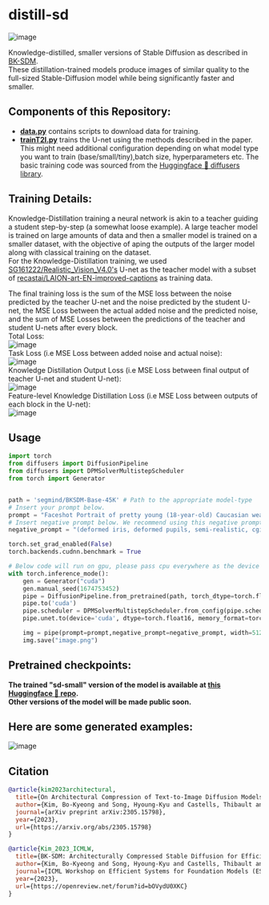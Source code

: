 # distill-sd
![image](https://github.com/segmind/distill-sd/assets/95531133/01ca236a-e616-4049-a043-6a9fdab244bf)

Knowledge-distilled, smaller versions of Stable Diffusion as described in [BK-SDM](https://arxiv.org/abs/2305.15798).<br>
These distillation-trained models produce images of similar quality to the full-sized Stable-Diffusion model while being significantly faster and smaller.<br>
## Components of this Repository:
+ **[data.py](/data.py)** contains scripts to download data for training. 
+ **[trainT2I.py](/trainT2I.py)** trains the U-net using the methods described in the paper. This might need additional configuration depending on what model type you want to train (base/small/tiny),batch size, hyperparameters etc. 
The basic training code was sourced from the [Huggingface 🤗 diffusers library](https://github.com/huggingface/diffusers).<br>

## Training Details:
Knowledge-Distillation training a neural network is akin to a teacher guiding a student step-by-step (a somewhat loose example). A large teacher model is trained on large amounts of data and then a smaller model is trained on a smaller dataset, with the objective of aping the outputs of the larger model along with classical training on the dataset.<br>
For the Knowledge-Distillation training, we used [SG161222/Realistic_Vision_V4.0's](SG161222/Realistic_Vision_V4.0) U-net  as the teacher model with a subset of [recastai/LAION-art-EN-improved-captions](https://huggingface.co/datasets/recastai/LAION-art-EN-improved-captions) as training data.<br> 


The final training loss is the sum of the MSE loss between the noise predicted by the teacher U-net and the noise predicted by the student U-net, the MSE Loss between the actual added noise and the predicted noise, and the sum of MSE Losses between the predictions of the teacher and student U-nets after every block.<br>
Total Loss:<br>
![image](https://github.com/segmind/distill-sd/assets/95531133/bf4751cd-99b3-46a9-93e4-d2b4237a9c53)<br>
Task Loss (i.e MSE Loss between added noise and actual noise):<br>
![image](https://github.com/segmind/distill-sd/assets/95531133/86f1d716-97f4-42ad-9e5f-24b091b311eb)<br>
Knowledge Distillation Output Loss (i.e MSE Loss between final output of teacher U-net and student U-net):<br>
![image](https://github.com/segmind/distill-sd/assets/95531133/1b986995-51e6-4c36-bad3-6ca4b719cfd1)<br>
Feature-level Knowledge Distillation Loss (i.e MSE Loss between outputs of each block in the U-net):<br>
![image](https://github.com/segmind/distill-sd/assets/95531133/c5673b95-9e3b-482e-b3bc-a40db6929b5d)<br>





## Usage 
```python
import torch
from diffusers import DiffusionPipeline
from diffusers import DPMSolverMultistepScheduler
from torch import Generator


path = 'segmind/BKSDM-Base-45K' # Path to the appropriate model-type
# Insert your prompt below.
prompt = "Faceshot Portrait of pretty young (18-year-old) Caucasian wearing a high neck sweater, (masterpiece, extremely detailed skin, photorealistic, heavy shadow, dramatic and cinematic lighting, key light, fill light), sharp focus, BREAK epicrealism"
# Insert negative prompt below. We recommend using this negative prompt for best results.
negative_prompt = "(deformed iris, deformed pupils, semi-realistic, cgi, 3d, render, sketch, cartoon, drawing, anime:1.4), text, close up, cropped, out of frame, worst quality, low quality, jpeg artifacts, ugly, duplicate, morbid, mutilated, extra fingers, mutated hands, poorly drawn hands, poorly drawn face, mutation, deformed, blurry, dehydrated, bad anatomy, bad proportions, extra limbs, cloned face, disfigured, gross proportions, malformed limbs, missing arms, missing legs, extra arms, extra legs, fused fingers, too many fingers, long neck" 

torch.set_grad_enabled(False)
torch.backends.cudnn.benchmark = True

# Below code will run on gpu, please pass cpu everywhere as the device and set 'dtype' to torch.float32 for cpu inference.
with torch.inference_mode():
    gen = Generator("cuda")
    gen.manual_seed(1674753452)
    pipe = DiffusionPipeline.from_pretrained(path, torch_dtype=torch.float16, safety_checker=None, requires_safety_checker=False)
    pipe.to('cuda')
    pipe.scheduler = DPMSolverMultistepScheduler.from_config(pipe.scheduler.config)
    pipe.unet.to(device='cuda', dtype=torch.float16, memory_format=torch.channels_last)

    img = pipe(prompt=prompt,negative_prompt=negative_prompt, width=512, height=512, num_inference_steps=25, guidance_scale = 7, num_images_per_prompt=1, generator = gen).images[0]
    img.save("image.png")
```

## Pretrained checkpoints:
**The trained "sd-small" version of the model is available at [this Huggingface 🤗 repo](https://huggingface.co/segmind/BKSDM-Base-45K).**<br>
**Other versions of the model will be made public soon.**<br>
## Here are some generated examples:

![image](https://github.com/segmind/distill-sd/assets/95531133/84434d4f-06ae-4654-9b94-857210aa16cd)


## Citation

```bibtex
@article{kim2023architectural,
  title={On Architectural Compression of Text-to-Image Diffusion Models},
  author={Kim, Bo-Kyeong and Song, Hyoung-Kyu and Castells, Thibault and Choi, Shinkook},
  journal={arXiv preprint arXiv:2305.15798},
  year={2023},
  url={https://arxiv.org/abs/2305.15798}
}
```
```bibtex
@article{Kim_2023_ICMLW,
  title={BK-SDM: Architecturally Compressed Stable Diffusion for Efficient Text-to-Image Generation},
  author={Kim, Bo-Kyeong and Song, Hyoung-Kyu and Castells, Thibault and Choi, Shinkook},
  journal={ICML Workshop on Efficient Systems for Foundation Models (ES-FoMo)},
  year={2023},
  url={https://openreview.net/forum?id=bOVydU0XKC}
}
```

